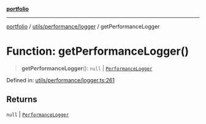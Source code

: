 [**portfolio**](../../../../README.md)

***

[portfolio](../../../../modules.md) / [utils/performance/logger](../README.md) / getPerformanceLogger

# Function: getPerformanceLogger()

> **getPerformanceLogger**(): `null` \| [`PerformanceLogger`](../classes/PerformanceLogger.md)

Defined in: [utils/performance/logger.ts:261](https://github.com/tnorlund/Portfolio/blob/db7adfbc707b1ab29ec50bf548756e0879dcb52e/portfolio/utils/performance/logger.ts#L261)

## Returns

`null` \| [`PerformanceLogger`](../classes/PerformanceLogger.md)
